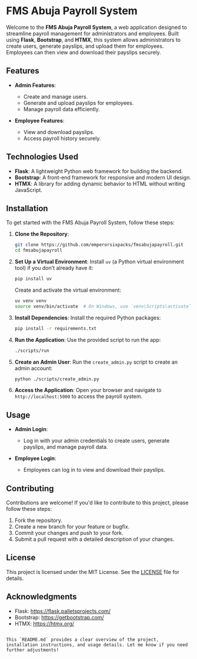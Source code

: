 
# FMS Abuja Payroll System

Welcome to the **FMS Abuja Payroll System**, a web application designed to streamline payroll management for administrators and employees. Built using **Flask**, **Bootstrap**, and **HTMX**, this system allows administrators to create users, generate payslips, and upload them for employees. Employees can then view and download their payslips securely.

## Features

- **Admin Features**:
  - Create and manage users.
  - Generate and upload payslips for employees.
  - Manage payroll data efficiently.

- **Employee Features**:
  - View and download payslips.
  - Access payroll history securely.

## Technologies Used

- **Flask**: A lightweight Python web framework for building the backend.
- **Bootstrap**: A front-end framework for responsive and modern UI design.
- **HTMX**: A library for adding dynamic behavior to HTML without writing JavaScript.

## Installation

To get started with the FMS Abuja Payroll System, follow these steps:

1. **Clone the Repository**:
   ```bash
   git clone https://github.com/emperorsixpacks/fmsabujapayroll.git
   cd fmsabujapayroll
   ```

2. **Set Up a Virtual Environment**:
   Install `uv` (a Python virtual environment tool) if you don't already have it:
   ```bash
   pip install uv
   ```
   Create and activate the virtual environment:
   ```bash
   uv venv venv
   source venv/bin/activate  # On Windows, use `venv\Scripts\activate`
   ```

3. **Install Dependencies**:
   Install the required Python packages:
   ```bash
   pip install -r requirements.txt
   ```

4. **Run the Application**:
   Use the provided script to run the app:
   ```bash
   ./scripts/run
   ```

5. **Create an Admin User**:
   Run the `create_admin.py` script to create an admin account:
   ```bash
   python ./scripts/create_admin.py
   ```

6. **Access the Application**:
   Open your browser and navigate to `http://localhost:5000` to access the payroll system.

## Usage

- **Admin Login**:
  - Log in with your admin credentials to create users, generate payslips, and manage payroll data.

- **Employee Login**:
  - Employees can log in to view and download their payslips.

## Contributing

Contributions are welcome! If you'd like to contribute to this project, please follow these steps:

1. Fork the repository.
2. Create a new branch for your feature or bugfix.
3. Commit your changes and push to your fork.
4. Submit a pull request with a detailed description of your changes.

## License

This project is licensed under the MIT License. See the [LICENSE](LICENSE) file for details.

## Acknowledgments

- Flask: https://flask.palletsprojects.com/
- Bootstrap: https://getbootstrap.com/
- HTMX: https://htmx.org/
```

This `README.md` provides a clear overview of the project, installation instructions, and usage details. Let me know if you need further adjustments!
